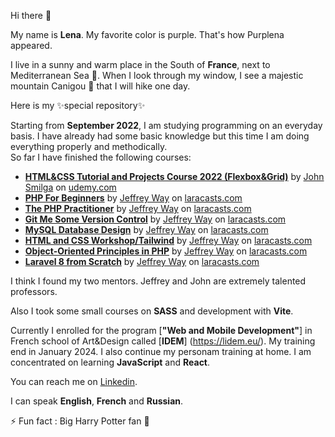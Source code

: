 
Hi there 👋

My name is **Lena**. My favorite color is purple.
That's how Purplena appeared.

I live in a sunny and warm place in the South of **France**, next to Mediterranean Sea :ocean:. When I look through my window, I see a majestic mountain Canigou :mount_fuji: that I will hike one day. 

Here is my ✨special repository✨

Starting from **September 2022**, I am studying programming on an everyday basis. I have already had some basic knowledge but this time I am doing everything properly and methodically.  
So far I have finished the following courses: 
- **[HTML&CSS Tutorial and Projects Course 2022 (Flexbox&Grid)](https://www.udemy.com/course/in-depth-html-css-course-build-responsive-websites/?referralCode=40C89DF13A25C5EC2CCF)** by [John Smilga](https://github.com/john-smilga) on [udemy.com](https://www.udemy.com/)
- [**PHP For Beginners**](https://laracasts.com/series/php-for-beginners-2023-edition) by [Jeffrey Way](https://github.com/JeffreyWay) on [laracasts.com](https://laracasts.com/)
- [**The PHP Practitioner**](https://laracasts.com/series/php-for-beginners) by [Jeffrey Way](https://github.com/JeffreyWay) on [laracasts.com](https://laracasts.com/)
- [**Git Me Some Version Control**](https://laracasts.com/series/git-me-some-version-control) by [Jeffrey Way](https://github.com/JeffreyWay) on [laracasts.com](https://laracasts.com/)
- [**MySQL Database Design**](https://laracasts.com/series/mysql-database-design) by [Jeffrey Way](https://github.com/JeffreyWay) on [laracasts.com](https://laracasts.com/)
- [**HTML and CSS Workshop/Tailwind**](https://laracasts.com/series/html-and-css-workshop) by [Jeffrey Way](https://github.com/JeffreyWay) on [laracasts.com](https://laracasts.com/)
- [**Object-Oriented Principles in PHP**](https://laracasts.com/series/object-oriented-principles-in-php) by [Jeffrey Way](https://github.com/JeffreyWay) on [laracasts.com](https://laracasts.com/)
- [**Laravel 8 from Scratch**](https://laracasts.com/series/laravel-8-from-scratch) by [Jeffrey Way](https://github.com/JeffreyWay) on [laracasts.com](https://laracasts.com/)


I think I found my two mentors. Jeffrey and John are extremely talented professors.

Also I took some small courses on **SASS** and development with **Vite**. 

Currently I enrolled for the program [**"Web and Mobile Development"**] in French school of Art&Design called [**IDEM**] (https://lidem.eu/). My training end in January 2024. 
I also continue my personam training at home. I am concentrated on learning **JavaScript** and **React**. 

You can reach me on [Linkedin](https://www.linkedin.com/in/elena-khramova-4a800b84/).

I can speak **English**, **French** and **Russian**. 

⚡ Fun fact : Big Harry Potter fan :crystal_ball:

